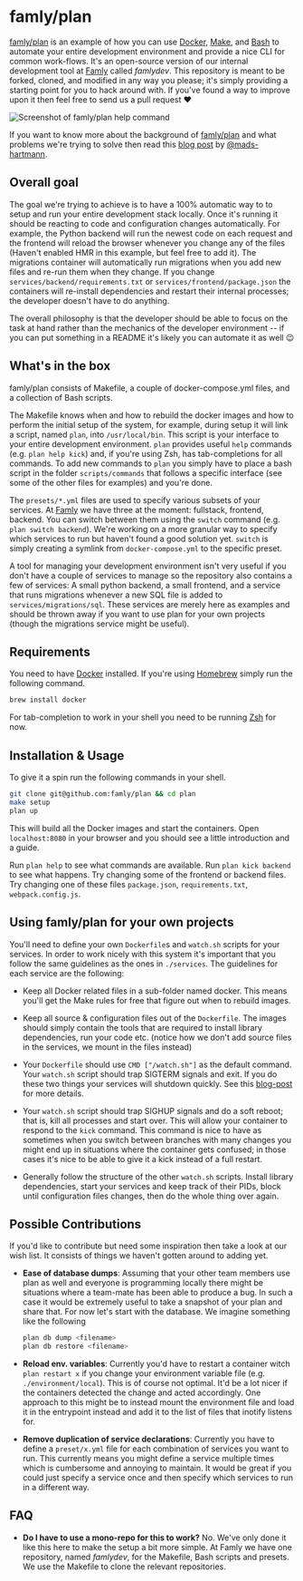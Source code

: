 # famly/plan
[famly/plan][famly/plan] is an example of how you can
use [Docker][docker], [Make][make], and [Bash][bash] to automate your
entire development environment and provide a nice CLI for common
work-flows. It's an open-source version of our internal development
tool at [Famly][famly] called *famlydev*. This repository is meant to
be forked, cloned, and modified in any way you please; it's simply
providing a starting point for you to hack around with. If you've
found a way to improve upon it then feel free to send us a pull
request ❤️

![Screenshot of famly/plan help command](https://s3.eu-central-1.amazonaws.com/opensource.famly.co/plan/readme.png)

If you want to know more about the background
of [famly/plan][famly/plan] and what problems we're trying to solve
then read this [blog post][blog-post] by [@mads-hartmann][mads].

## Overall goal
The goal we're trying to achieve is to have a 100% automatic way to to
setup and run your entire development stack locally. Once it's running
it should be reacting to code and configuration changes automatically.
For example, the Python backend will run the newest code on each
request and the frontend will reload the browser whenever you change
any of the files (Haven't enabled HMR in this example, but feel free
to add it). The migrations container will automatically run migrations
when you add new files and re-run them when they change. If you change
`services/backend/requirements.txt` or
`services/frontend/package.json` the containers will re-install
dependencies and restart their internal processes; the developer
doesn't have to do anything.

The overall philosophy is that the developer should be able to focus
on the task at hand rather than the mechanics of the developer
environment -- if you can put something in a README it's likely you
can automate it as well 😉

## What's in the box
famly/plan consists of Makefile, a couple of docker-compose.yml files, and a
collection of Bash scripts.

The Makefile knows when and how to rebuild the docker images and how
to perform the initial setup of the system, for example, during setup
it will link a script, named `plan`, into `/usr/local/bin`. This
script is your interface to your entire development environment.
`plan` provides useful `help` commands (e.g. `plan help kick`) and, if
you're using Zsh, has tab-completions for all commands. To add new
commands to `plan` you simply have to place a bash script in the folder
`scripts/commands` that follows a specific interface (see some of the
other files for examples) and you're done.

The `presets/*.yml` files are used to specify various subsets of your
services. At [Famly][famly] we have three at the moment: fullstack,
frontend, backend. You can switch between them using the `switch`
command (e.g. `plan switch backend`). We're working on a more granular
way to specify which services to run but haven't found a good solution
yet. `switch` is simply creating a symlink from `docker-compose.yml` to
the specific preset.

A tool for managing your development environment isn't very useful if
you don't have a couple of services to manage so the repository also
contains a few of services: A small python backend, a small frontend,
and a service that runs migrations whenever a new SQL file is added to
`services/migrations/sql`. These services are merely here as examples
and should be thrown away if you want to use plan for your own
projects (though the migrations service might be useful).

## Requirements
You need to have [Docker][docker] installed. If you're
using [Homebrew][homebrew] simply run the following command.

```bash
brew install docker
```

For tab-completion to work in your shell you need to be
running [Zsh][zsh] for now.

## Installation & Usage
To give it a spin run the following commands in your shell.

```bash
git clone git@github.com:famly/plan && cd plan
make setup
plan up
```

This will build all the Docker images and start the containers. Open
`localhost:8080` in your browser and you should see a little
introduction and a guide.

Run `plan help` to see what commands are available. Run `plan kick backend`
to see what happens. Try changing some of the frontend or backend files.
Try changing one of these files `package.json`, `requirements.txt`,
`webpack.config.js`.

## Using famly/plan for your own projects
You'll need to define your own `Dockerfile`s and `watch.sh` scripts
for your services. In order to work nicely with this system it's
important that you follow the same guidelines as the ones in
`./services`. The guidelines for each service are the following:

  - Keep all Docker related files in a sub-folder named docker. This
    means you'll get the Make rules for free that figure out when to
    rebuild images.

  - Keep all source & configuration files out of the `Dockerfile`. The
    images should simply contain the tools that are required to
    install library dependencies, run your code etc. (notice how we
    don't add source files in the services, we mount in the files
    instead)

  - Your `Dockerfile` should use `CMD ["/watch.sh"]` as the default
    command. Your `watch.sh` script should trap SIGTERM signals and
    exit. If you do these two things your services will shutdown
    quickly. See this [blog-post][stop-containers-in-a-hurry] for
    more details.

  - Your `watch.sh` script should trap SIGHUP signals and do a soft
    reboot; that is, kill all processes and start over. This will
    allow your container to respond to the `kick` command. This
    command is nice to have as sometimes when you switch between
    branches with many changes you might end up in situations where
    the container gets confused; in those cases it's nice to be able
    to give it a kick instead of a full restart.

  - Generally follow the structure of the other `watch.sh` scripts.
    Install library dependencies, start your services and keep track
    of their PIDs, block until configuration files changes, then do the
    whole thing over again.

## Possible Contributions
If you'd like to contribute but need some inspiration then take a look
at our wish list. It consists of things we haven't gotten around to
adding yet.

- **Ease of database dumps**: Assuming that your other team members
  use plan as well and everyone is programming locally there might be
  situations where a team-mate has been able to produce a bug. In such
  a case it would be extremely useful to take a snapshot of your plan
  and share that. For now let's start with the database. We imagine
  something like the following

  ```bash
  plan db dump <filename>
  plan db restore <filename>
  ```

- **Reload env. variables**: Currently you'd have to restart a
  container witch `plan restart x` if you change your environment
  variable file (e.g. `./environment/local`). This is of course not
  optimal. It'd be a lot nicer if the containers detected the change
  and acted accordingly. One approach to this might be to instead
  mount the environment file and load it in the entrypoint instead and
  add it to the list of files that inotify listens for.

- **Remove duplication of service declarations**: Currently you have
  to define a `preset/x.yml` file for each combination of services you
  want to run. This currently means you might define a service
  multiple times which is cumbersome and annoying to maintain. It
  would be great if you could just specify a service once and then
  specify which services to run in a different way.

## FAQ

- **Do I have to use a mono-repo for this to work?** No. We've only
  done it like this here to make the setup a bit more simple. At Famly
  we have one repository, named *famlydev*, for the Makefile, Bash
  scripts and presets. We use the Makefile to clone the relevant
  repositories.


[famly]: https://famly.co
[famly/plan]: https://github.com/famly/plan
[docker]: https://www.docker.com/
[make]: https://www.gnu.org/software/make/
[bash]: https://www.gnu.org/software/bash/
[zsh]: http://www.zsh.org/
[homebrew]: http://brew.sh/
[blog-post]: http://mads-hartmann.com/2017/01/15/automating-developer-environments.html
[stop-containers-in-a-hurry]: https://serialized.net/2015/05/stopping-docker-containers-in-a-hurry/
[mads]: https://github.com/mads-hartmann
